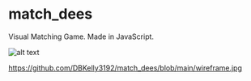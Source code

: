 # match_dees
Visual Matching Game. Made in JavaScript.

![alt text](https://github.com/DBKelly3192/match_dees/blob/main/wireframe.jpg "Logo Title Text 1")

https://github.com/DBKelly3192/match_dees/blob/main/wireframe.jpg
